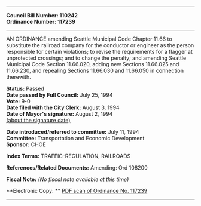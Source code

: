 * * * * *  
  
**Council Bill Number: [](#h0)[](#h2)110242**   
**Ordinance Number: 117239**  
  
* * * * *  
  
AN ORDINANCE amending Seattle Municipal Code Chapter 11.66 to substitute the railroad company for the conductor or engineer as the person responsible for certain violations; to revise the requirements for a flagger at unprotected crossings; and to change the penalty; and amending Seattle Municipal Code Section 11.66.020, adding new Sections 11.66.025 and 11.66.230, and repealing Sections 11.66.030 and 11.66.050 in connection therewith.  
  
**Status:** Passed   
**Date passed by Full Council:** July 25, 1994   
**Vote:** 9-0   
**Date filed with the City Clerk:** August 3, 1994   
**Date of Mayor's signature:** August 2, 1994   
[(about the signature date)](/~public/approvaldate.htm)   
  
  
**Date introduced/referred to committee:** July 11, 1994   
**Committee:** Transportation and Economic Development   
**Sponsor:** CHOE   
  
**Index Terms:** TRAFFIC-REGULATION, RAILROADS  
  
**References/Related Documents:** Amending: Ord 108200  
  
**Fiscal Note:** *(No fiscal note available at this time)*  
  
**Electronic Copy: ** [PDF scan of Ordinance No. 117239](/~archives/Ordinances/Ord_117239.pdf)  
  
* * * * *  
